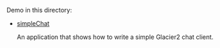 Demo in this directory:

- [simpleChat](./simpleChat)

   An application that shows how to write a simple Glacier2 chat client.
